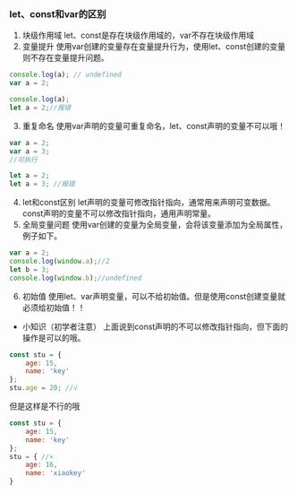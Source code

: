 ### let、const和var的区别

1. 块级作用域
let、const是存在块级作用域的，var不存在块级作用域
2. 变量提升
使用var创建的变量存在变量提升行为，使用let、const创建的变量则不存在变量提升问题。
```js
console.log(a); // undefined
var a = 2;
```
```js
console.log(a);
let a = 2;//报错
```
3. 重复命名
使用var声明的变量可重复命名，let、const声明的变量不可以哦！
```js
var a = 2;
var a = 3;
//可执行
```
```js
let a = 2;
let a = 3; //报错
```
4. let和const区别
let声明的变量可修改指针指向，通常用来声明可变数据。
const声明的变量不可以修改指针指向，通用声明常量。
5. 全局变量问题
使用var创建的变量为全局变量，会将该变量添加为全局属性，例子如下。
```js
var a = 2;
console.log(window.a);//2
let b = 3;
console.log(window.b);//undefined
```
6. 初始值
使用let、var声明变量，可以不给初始值。但是使用const创建变量就必须给初始值！！

* 小知识（初学者注意）
上面说到const声明的不可以修改指针指向，但下面的操作是可以的哦。
```js
const stu = {
    age: 15,
    name: 'key'
};
stu.age = 20; //√
```
但是这样是不行的哦
```js
const stu = {
    age: 15,
    name: 'key'
};
stu = { //×
    age: 16,
    name: 'xiaokey'
}
```